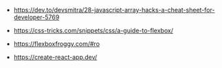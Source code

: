- https://dev.to/devsmitra/28-javascript-array-hacks-a-cheat-sheet-for-developer-5769

- https://css-tricks.com/snippets/css/a-guide-to-flexbox/

- https://flexboxfroggy.com/#ro

- https://create-react-app.dev/
